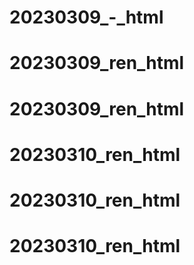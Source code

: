 # 20230309_-_html
# 20230309_ren_html
# 20230309_ren_html
# 20230310_ren_html
# 20230310_ren_html
# 20230310_ren_html
